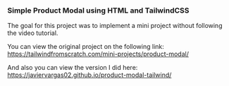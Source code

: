 ### Simple Product Modal using HTML and TailwindCSS

The goal for this project was to implement a mini project without following the video tutorial.

You can view the original project on the following link: https://tailwindfromscratch.com/mini-projects/product-modal/

And also you can view the version I did here: https://javiervargas02.github.io/product-modal-tailwind/
